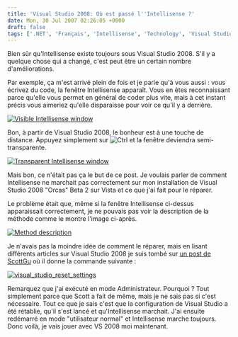 ```yaml
---
title: 'Visual Studio 2008: Où est passé l''Intellisense ?'
date: Mon, 30 Jul 2007 02:26:05 +0000
draft: false
tags: ['.NET', 'Français', 'Intellisense', 'Technology', 'Visual Studio']
---
```


Bien sûr qu'Intellisense existe toujours sous Visual Studio 2008. S'il y a quelque chose qui a changé, c'est peut être un certain nombre d'améliorations.

Par exemple, ça m'est arrivé plein de fois et je parie qu'à vous aussi : vous écrivez du code, la fenêtre Intellisense apparaît. Vous en êtes reconnaissant parce qu'elle vous permet en général de coder plus vite, mais à cet instant précis vous aimeriez qu'elle disparaisse pour voir ce qu'il y a derrière.

[![Visible Intellisense window](http://blog.madd0.com/images/WindowsLiveWriter/lang_enVisualStudio2008WheredidIntellise_10A68/now_you_see_it_thumb.png)](http://blog.madd0.com/images/WindowsLiveWriter/lang_enVisualStudio2008WheredidIntellise_10A68/now_you_see_it.png)

Bon, à partir de Visual Studio 2008, le bonheur est à une touche de distance. Appuyez simplement sur ![Ctrl](http://blog.madd0.com/images/WindowsLiveWriter/lang_enVisualStudio2008WheredidIntellise_10A68/ctrl_1.gif) et la fenêtre deviendra semi-transparente.

[![Transparent Intellisense window](http://blog.madd0.com/images/WindowsLiveWriter/lang_enVisualStudio2008WheredidIntellise_10A68/now_you_dont_thumb.png)](http://blog.madd0.com/images/WindowsLiveWriter/lang_enVisualStudio2008WheredidIntellise_10A68/now_you_dont.png)

Mais bon, ce n'était pas ça le but de ce post. Je voulais parler de comment Intellisense ne marchait pas correctement sur mon installation de Visual Studio 2008 "Orcas" Beta 2 sur Vista et ce que j'ai fait pour le réparer.

Le problème était que, même si la fenêtre Intellisense ci-dessus apparaissait correctement, je ne pouvais pas voir la description de la méthode comme le montre l'image ci-après.

[![Method description](http://blog.madd0.com/images/WindowsLiveWriter/lang_enVisualStudio2008WheredidIntellise_10A68/method_description_thumb.png)](http://blog.madd0.com/images/WindowsLiveWriter/lang_enVisualStudio2008WheredidIntellise_10A68/method_description.png)

Je n'avais pas la moindre idée de comment le réparer, mais en lisant différents articles sur Visual Studio 2008 je suis tombé sur [un post de ScottGu](http://weblogs.asp.net/scottgu/archive/2007/07/26/vs-2008-and-net-3-5-beta-2-released.aspx) où il donne la commande suivante :

[![visual_studio_reset_settings](http://blog.madd0.com/images/WindowsLiveWriter/lang_enVisualStudio2008WheredidIntellise_10A68/visual_studio_reset_settings_thumb.png)](http://blog.madd0.com/images/WindowsLiveWriter/lang_enVisualStudio2008WheredidIntellise_10A68/visual_studio_reset_settings.png)

Remarquez que j'ai exécuté en mode Administrateur. Pourquoi ? Tout simplement parce que Scott a fait de même, mais je ne sais pas si c'est nécessaire. Tout ce que je sais c'est que la configuration de Visual Studio a été rétablie, qu'il s'est lancé et qu'Intellisense marchait. J'ai ensuite redémarré en mode "utilisateur normal" et Intellisense marche toujours. Donc voilà, je vais jouer avec VS 2008 moi maintenant.